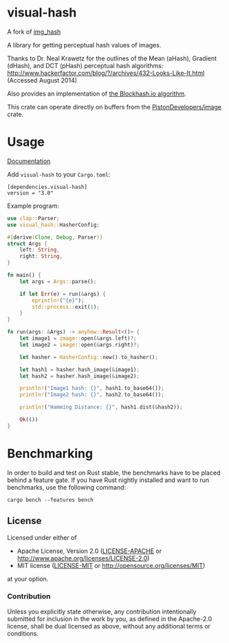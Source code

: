 visual-hash
===========

A fork of [img_hash](https://github.com/abonander/img_hash)

A library for getting perceptual hash values of images.

Thanks to Dr. Neal Krawetz for the outlines of the Mean (aHash), Gradient (dHash), and DCT (pHash) perceptual hash algorithms:  
http://www.hackerfactor.com/blog/?/archives/432-Looks-Like-It.html (Accessed August 2014)

Also provides an implementation of [the Blockhash.io algorithm](http://blockhash.io).

This crate can operate directly on buffers from the [PistonDevelopers/image][1] crate.

[1]: https://github.com/PistonDevelopers/image 

Usage
=====
[Documentation](https://docs.rs/visual-hash)


Add `visual-hash` to your `Cargo.toml`:

    [dependencies.visual-hash]
    version = "3.0"
    
Example program:

```rust
use clap::Parser;
use visual_hash::HasherConfig;

#[derive(Clone, Debug, Parser)]
struct Args {
    left: String,
    right: String,
}

fn main() {
    let args = Args::parse();

    if let Err(e) = run(&args) {
        eprintln!("{e}");
        std::process::exit(1);
    }
}

fn run(args: &Args) -> anyhow::Result<()> {
    let image1 = image::open(&args.left)?;
    let image2 = image::open(&args.right)?;

    let hasher = HasherConfig::new().to_hasher();

    let hash1 = hasher.hash_image(&image1);
    let hash2 = hasher.hash_image(&image2);

    println!("Image1 hash: {}", hash1.to_base64());
    println!("Image2 hash: {}", hash2.to_base64());

    println!("Hamming Distance: {}", hash1.dist(&hash2));

    Ok(())
}
```
   
Benchmarking
============

In order to build and test on Rust stable, the benchmarks have to be placed behind a feature gate. If you have Rust nightly installed and want to run benchmarks, use the following command:

```
cargo bench --features bench
```

## License

Licensed under either of

 * Apache License, Version 2.0 ([LICENSE-APACHE](LICENSE-APACHE) or http://www.apache.org/licenses/LICENSE-2.0)
 * MIT license ([LICENSE-MIT](LICENSE-MIT) or http://opensource.org/licenses/MIT)

at your option.

### Contribution

Unless you explicitly state otherwise, any contribution intentionally submitted
for inclusion in the work by you, as defined in the Apache-2.0 license, shall be dual licensed as above, without any
additional terms or conditions.
